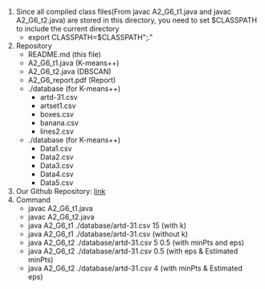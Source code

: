 1. Since all compiled class files(From javac A2_G6_t1.java and javac A2_G6_t2.java) are stored in this directory, you need to set $CLASSPATH to include the current directory
   * export CLASSPATH=$CLASSPATH";."
2. Repository
   * README.md (this file)
   * A2_G6_t1.java (K-means++)
   * A2_G6_t2.java (DBSCAN)
   * A2_G6_report.pdf (Report)
   * ./database (for K-means++)
      * artd-31.csv
      * artset1.csv
      * boxes.csv
      * banana.csv
      * lines2.csv
   * ./database (for K-means++)
      * Data1.csv
      * Data2.csv
      * Data3.csv
      * Data4.csv
      * Data5.csv
3. Our Github Repository: [link](https://github.com/thinkin9/DataMining_G6)
4. Command
   * javac A2_G6_t1.java
   * javac A2_G6_t2.java
   * java A2_G6_t1 ./database/artd-31.csv 15 (with k)
   * java A2_G6_t1 ./database/artd-31.csv (without k)
   * java A2_G6_t2 ./database/artd-31.csv 5 0.5 (with minPts and eps)
   * java A2_G6_t2 ./database/artd-31.csv 0.5 (with eps & Estimated minPts)
   * java A2_G6_t2 ./database/artd-31.csv 4 (with minPts & Estimated eps)